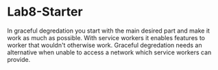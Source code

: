 # Lab8-Starter
In graceful degredation you start with the main desired part and make it work as much as possible. With service workers it enables features to worker that wouldn't otherwise work. Graceful degredation needs an alternative when unable to access a network which service workers can provide.